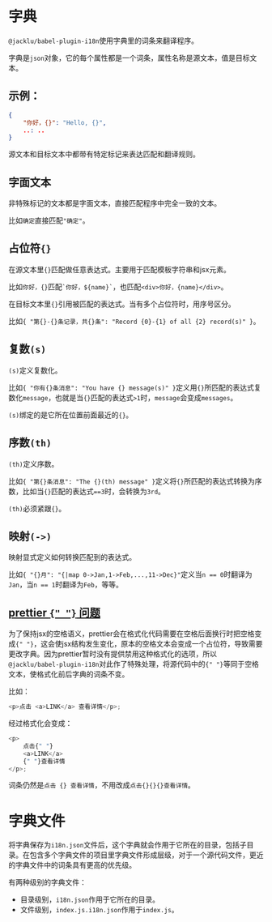 # 字典

`@jacklu/babel-plugin-i18n`使用字典里的词条来翻译程序。

字典是`json`对象，它的每个属性都是一个词条，属性名称是源文本，值是目标文本。

## 示例：

```json
{
	"你好，{}": "Hello, {}",
	..: ..
}
```

源文本和目标文本中都带有特定标记来表达匹配和翻译规则。

## 字面文本

非特殊标记的文本都是字面文本，直接匹配程序中完全一致的文本。

比如`确定`直接匹配`"确定"`。

## 占位符`{}`

在源文本里`{}`匹配做任意表达式。主要用于匹配模板字符串和jsx元素。

比如`你好，{}`匹配`` `你好，${name}` ``，也匹配`<div>你好，{name}</div>`。

在目标文本里`{}`引用被匹配的表达式。当有多个占位符时，用序号区分。

比如`{ "第{}-{}条记录，共{}条": "Record {0}-{1} of all {2} record(s)" }`。

## 复数`(s)`

`(s)`定义复数化。

比如`{ "你有{}条消息": "You have {} message(s)" }`定义用`{}`所匹配的表达式复数化`message`，也就是当`{}`匹配的表达式`>1`时，`message`会变成`messages`。

`(s)`绑定的是它所在位置前面最近的`{}`。

## 序数`(th)`

`(th)`定义序数。

比如`{ "第{}条消息": "The {}(th) message" }`定义将`{}`所匹配的表达式转换为序数，比如当`{}`匹配的表达式`==3`时，会转换为`3rd`。

`(th)`必须紧跟`{}`。

## 映射`(->)`

映射显式定义如何转换匹配到的表达式。

比如`{ "{}月": "{|map 0->Jan,1->Feb,...,11->Dec}"`定义当`n == 0`时翻译为`Jan`，当`n == 1`时翻译为`Feb`，等等。

## [prettier `{" "}` 问题](https://github.com/prettier/prettier/issues/4223)

为了保持jsx的空格语义，prettier会在格式化代码需要在空格后面换行时把空格变成`{" "}`，这会使jsx结构发生变化，原本的空格文本会变成一个占位符，导致需要更改字典。因为prettier暂时没有提供禁用这种格式化的选项，所以`@jacklu/babel-plugin-i18n`对此作了特殊处理，将源代码中的`{" "}`等同于空格文本，使格式化前后字典的词条不变。

比如：

```js
<p>点击 <a>LINK</a> 查看详情</p>;
```

经过格式化会变成：

```js
<p>
	点击{" "}
	<a>LINK</a>
	{" "}查看详情
</p>;
```

词条仍然是`点击 {} 查看详情`，不用改成`点击{}{}{}查看详情`。

# 字典文件

将字典保存为`i18n.json`文件后，这个字典就会作用于它所在的目录，包括子目录。在包含多个字典文件的项目里字典文件形成层级，对于一个源代码文件，更近的字典文件中的词条具有更高的优先级。

有两种级别的字典文件：

* 目录级别，`i18n.json`作用于它所在的目录。
* 文件级别，`index.js.i18n.json`作用于`index.js`。
